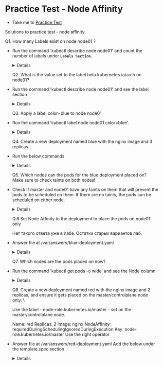 # Practice Test - Node Affinity
  - Take me to [Practice Test](https://kodekloud.com/courses/539883/lectures/10277999)
  
Solutions to practice test - node affinity

Q1. How many Labels exist on node node01 ?

- Run the command 'kubectl describe node node01' and count the number of labels under **`Labels Section`**.
  
  <details>

  ```
  $ kubectl describe node node01
  ```
  
  ```
  root@controlplane:~# kubectl describe nodes node01
  Name:               node01
  Roles:              <none>
  Labels:             beta.kubernetes.io/arch=amd64
                      beta.kubernetes.io/os=linux
                      kubernetes.io/arch=amd64
                      kubernetes.io/hostname=node01
                      kubernetes.io/os=linux
  ```
  
  Лучше даже использовать команду
  
  ```
  kubectl get nodes node01 --show-labels
  ```
  
  ```
  Ответ: 5
  ```
  
  </details>

  Q2. What is the value set to the label beta.kubernetes.io/arch on node01?
  
- Run the command 'kubectl describe node node01' and see the label section
  
  <details>

  ```
  $ kubectl describe node node01
  ```
  
  Лучше даже использовать команду
  
  ```
  kubectl get nodes node01 --show-labels
  ```
  
  ```
  Answer. beta.kubernetes.io/arch=amd64 
  ```
  
  </details>

  Q3. Apply a label color=blue to node node01
  
- Run the command 'kubectl label node node01 color=blue'.

  <details>

  ```
  $ kubectl label node node01 color=blue
  ```
  
  Answer
    
  ```  
  root@controlplane:~# kubectl label node node01 color=blue
  node/node01 labeled
  ```
    
  </details>

  Q4. Create a new deployment named blue with the nginx image and 3 replicas
  
- Run the below commands

  <details>
 
  OLD DESICION 
    
  ```
  $ kubectl create deployment blue --image=nginx
  $ kubectl scale deployment blue --replicas=3
  ```
  
  ```
  root@controlplane:~#  kubectl create deployment blue --image=nginx
  deployment.apps/blue created
  root@controlplane:~# kubectl scale deployment blue --replicas=3
  deployment.apps/blue scaled
  ```
    
  NEW DESICION
  
  ```
  root@controlplane:~# kubectl create deployment blue --image=nginx --dry-run -o yaml > deployment-blue.yaml
  W0606 19:15:43.784818   26912 helpers.go:553] --dry-run is deprecated and can be replaced with --dry-run=client.
  ```
  
  ```
  root@controlplane:~# cat deployment-blue.yaml 
  apiVersion: apps/v1
  kind: Deployment
  metadata:
    creationTimestamp: null
    labels:
      app: blue
    name: blue
  spec:
    replicas: 1
    selector:
      matchLabels:
        app: blue
    strategy: {}
    template:
      metadata:
        creationTimestamp: null
        labels:
          app: blue
      spec:
        containers:
        - image: nginx
          name: nginx
          resources: {}
  status: {}
  ```
  
  ```
  root@controlplane:~#vim deployment-blue.yaml
  spec:
    replicas: 3
  ```
    
  ```
  root@controlplane:~# kubectl create -f deployment-blue.yaml 
  deployment.apps/blue created
  ```
    
  Проверка
    
  ```
  root@controlplane:~# kubectl get all
  NAME                        READY   STATUS    RESTARTS   AGE
  pod/blue-7bb46df96d-9jt45   1/1     Running   0          114s
  pod/blue-7bb46df96d-pnlbf   1/1     Running   0          114s
  pod/blue-7bb46df96d-tkn5g   1/1     Running   0          114s
  
  NAME                 TYPE        CLUSTER-IP   EXTERNAL-IP   PORT(S)   AGE
  service/kubernetes   ClusterIP   10.96.0.1    <none>        443/TCP   22m
  
  NAME                   READY   UP-TO-DATE   AVAILABLE   AGE
  deployment.apps/blue   3/3     3            3           115s
  
  NAME                              DESIRED   CURRENT   READY   AGE
  replicaset.apps/blue-7bb46df96d   3         3         3       114s
  ```
    
  ```
  root@controlplane:~# kubectl get deployments.apps blue 
  NAME   READY   UP-TO-DATE   AVAILABLE   AGE
  blue   3/3     3            3           8m2s
  ```
  </details>
  
  Q5. Which nodes can the pods for the blue deployment placed on? Make sure to check taints on both nodes!
    
- Check if master and node01 have any taints on them that will prevent the pods to be scheduled on them. If there are no taints, the pods can be scheduled on either node.
  
  <details>

  ```
  $ kubectl describe nodes|grep -i taints
  $ kubectl get pods -o wide
  ```
  
  Вывод команд
    
  ```
  root@controlplane:~# kubectl describe nodes|grep -i taints
  Taints:             <none>
  Taints:             <none>
  ```
  
  ```
  root@controlplane:~# kubectl get pods -o wide
  NAME                    READY   STATUS    RESTARTS   AGE   IP           NODE     NOMINATED NODE   READINESS GATES
  blue-7bb46df96d-9jt45   1/1     Running   0          11m   10.244.1.3   node01   <none>           <none>
  blue-7bb46df96d-pnlbf   1/1     Running   0          11m   10.244.1.2   node01   <none>           <none>
  blue-7bb46df96d-tkn5g   1/1     Running   0          11m   10.244.1.4   node01   <none>           <none>
  ```
    
  Answer. 
    
  ```
  master/controlplane and node01
  ```
    
  </details>

  Q.6 Set Node Affinity to the deployment to place the pods on node01 only
  
  Нет такого ответа уже в лабе. Остатки старых вариантов лаб.
  
- Answer file at /var/answers/blue-deployment.yaml
  
  <details>
  
  Вариант 1. 
  Можно попробовать таким способом, но не пробовал с ним. Главный вопрос - в том что похоже при таком внесении измений - они тупо не сохранятся и при рестарте не получим      требуемый результат ответ
    
  ```
  $ kubectl edit deployment blue
  ```
  
  Вариант 2. Как в видео1
    
  ```
  root@controlplane:~# kubectl get deployments.apps blue -o yaml > blue.yaml
  ```
    
  Далее редактируем здоровенный файл - vim blue.yaml
  
  Далее смотрим по ссылке
   
  https://kubernetes.io/docs/tasks/configure-pod-container/assign-pods-nodes-using-node-affinity/
    
  и видим что нужно добавлять в разделе 
    
  Schedule a Pod using required node affinity
  
  кусочек
    
  ```
  spec:
    affinity:
      nodeAffinity:
        requiredDuringSchedulingIgnoredDuringExecution:
          nodeSelectorTerms:
          - matchExpressions:
            - key: disktype
              operator: In
              values:
              - ssd            
  ```
  
  добавляем, единственное меняем key: color и values: - blue
    
  И далее удаляем старый deployment и поднимает новвый
    
  ```
  root@controlplane:~# kubectl delete deployments.apps blue
  deployment.apps "blue" deleted
  ```
  
  ```
  root@controlplane:~# kubectl apply -f blue.yaml
  deployment.apps/blue created
  ```
    
  И Бинго - ответ верный
    
  Вариант 3. Если у нас совсем нет deployment-blue.yaml
    
  то создаем его такой командой
    
  ```
  root@controlplane:~# kubectl create deployment blue --image=nginx --dry-run -o yaml > deployment-blue.yaml
  
  видим такое предупреждение
  W0606 19:15:43.784818   26912 helpers.go:553] --dry-run is deprecated and can be replaced with --dry-run=client.
  ```
    
  И фигачим такой файл с добавлением - nodeAffinity
    
  ```
  root@controlplane:~# cat deployment-blue.yaml 
  apiVersion: apps/v1
  kind: Deployment
  metadata:
    creationTimestamp: null
    labels:
      app: blue
    name: blue
  spec:
    replicas: 3
    selector:
      matchLabels:
        app: blue
    strategy: {}
    template:
      metadata:
        creationTimestamp: null
        labels:
          app: blue
      spec:
        containers:
        - image: nginx
          name: nginx
          resources: {}     
        affinity:
          nodeAffinity:
            requiredDuringSchedulingIgnoredDuringExecution:
              nodeSelectorTerms:
              - matchExpressions:
                - key: color
                  operator: In
                  values:
                  - blue
  status: {}
  ```
   
  Получается добавили следующуюю часть 
  
  <details>

  ```
  affinity:
      nodeAffinity:
          requiredDuringSchedulingIgnoredDuringExecution:
            nodeSelectorTerms:
            - matchExpressions:
              - key: color
                operator: In
                values:
                - blue
   ```
   </details>
  
  
  Удаляем старый деплоймент и применяем нужный нам файл Deployment
 
  ```
  root@controlplane:~# kubectl delete deployments.apps blue
  deployment.apps "blue" deleted
  ```
  
  ```
  root@controlplane:~# kubectl apply -f blue.yaml
  deployment.apps/blue created
  ```
  
  Бинго. Все работает
   
  </details>

  
  Q7. Which nodes are the pods placed on now?
  
 - Run the command 'kubectl get pods -o wide' and see the Node column
   
   <details>
   
   ```
   root@controlplane:~#  kubectl get pods -o wide
   NAME                    READY   STATUS    RESTARTS   AGE     IP           NODE     NOMINATED NODE   READINESS GATES
   blue-566c768bd6-5m66x   1/1     Running   0          9m18s   10.244.1.5   node01   <none>           <none>
   blue-566c768bd6-78v9c   1/1     Running   0          9m17s   10.244.1.7   node01   <none>           <none>
   blue-566c768bd6-x744r   1/1     Running   0          9m17s   10.244.1.6   node01   <none>           <none>
   ```
     
   Answer. node01
    
    
   </details>
 
   Q8. Create a new deployment named red with the nginx image and 2 replicas, and ensure it gets placed on the master/controlplane node only. \
     
   Use the label - node-role.kubernetes.io/master - set on the master/controlplane node.
     
   Name: red
   Replicas: 2
   Image: nginx
   NodeAffinity: requiredDuringSchedulingIgnoredDuringExecution
   Key: node-role.kubernetes.io/master
   Use the right operator
     
   
     
 - Answer file at /var/answers/red-deployment.yaml
   Add the below under the template.spec section
   
   <details>


     
   Полный ход решения следующий:
     
   ```
   root@controlplane:~# kubectl create deployment red --image=nginx --dry-run -o yaml > deployment-red.yaml
   W0606 20:19:25.578516   20389 helpers.go:553] --dry-run is deprecated and can be replaced with --dry-run=client.    
   ```
   
   По сути нам надо добавить строки - для верного решения укажи node - master, c controlplane - ошибка, хотя k get pods -o wide - покажет, что поды на ноде control
     
   ```
   affinity:
        nodeAffinity:
          requiredDuringSchedulingIgnoredDuringExecution:
            nodeSelectorTerms:
            - matchExpressions:
              - key: node-role.kubernetes.io/master
                operator: Exists
   ```
   
   и не забыть увеличить кол-во Replica до 2.
     
   ```
   root@controlplane:~# cat deployment-red.yaml 
   apiVersion: apps/v1
   kind: Deployment
   metadata:
     creationTimestamp: null
     labels:
     app: red
     name: red
   spec:
     replicas: 2
     selector:
       matchLabels:
         app: red
     strategy: {}
     template:
       metadata:
         creationTimestamp: null
         labels:
           app: red
       spec:
         containers:
         - image: nginx
           name: nginx
           resources: {}
         affinity:
          nodeAffinity:
            requiredDuringSchedulingIgnoredDuringExecution:
              nodeSelectorTerms:
              - matchExpressions:
                - key: node-role.kubernetes.io/master
                  operator: Exists
   status: {}
   ```
     
   ```
   $ kubectl create -f red-deployment.yaml
   ```
   
   ```
   root@controlplane:~# kubectl create -f deployment-red.yaml 
   deployment.apps/red created
   ```
     
   либо команда
     
   ```
   root@controlplane:~# kubectl apply -f deployment-red.yaml 
   deployment.apps/red created
   ```
   ```
   $ kubectl get pods -o wide
   ```
     
   ```
   root@controlplane:~# kubectl get pods -o wide
   NAME                    READY   STATUS    RESTARTS   AGE     IP           NODE           NOMINATED NODE   READINESS GATES
   blue-566c768bd6-5m66x   1/1     Running   0          31m     10.244.1.5   node01         <none>           <none>
   blue-566c768bd6-78v9c   1/1     Running   0          31m     10.244.1.7   node01         <none>           <none>
   blue-566c768bd6-x744r   1/1     Running   0          31m     10.244.1.6   node01         <none>           <none>
   red-5cbd45ccb6-9wjhq    1/1     Running   0          4m12s   10.244.0.6   controlplane   <none>           <none>
   red-5cbd45ccb6-blslb    1/1     Running   0          4m12s   10.244.0.5   controlplane   <none>           <none>
   ```
   
    
   </details>
   
  
  
